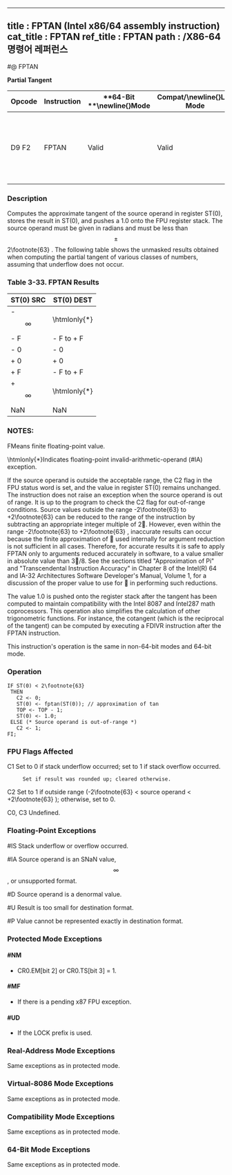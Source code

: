 ----------------------------
title : FPTAN (Intel x86/64 assembly instruction)
cat_title : FPTAN
ref_title : FPTAN
path : /X86-64 명령어 레퍼런스
----------------------------
#@ FPTAN

**Partial Tangent**

|**Opcode**|**Instruction**|**64-Bit **\newline{}**Mode**|**Compat/**\newline{}**Leg Mode**|**Description**|
|----------|---------------|-----------------------------|---------------------------------|---------------|
|D9 F2|FPTAN|Valid|Valid|Replace ST(0) with its approximate tangent and push 1 onto the FPU stack.|
### Description


Computes the approximate tangent of the source operand in register ST(0), stores the result in ST(0), and pushes a 1.0 onto the FPU register stack. The source operand must be given in radians and must be less than $$\pm$$2\footnote{63} . The following table shows the unmasked results obtained when computing the partial tangent of various classes of numbers, assuming that underflow does not occur.

### Table 3-33.  FPTAN Results


|**ST(0) SRC**|**ST(0) DEST**|
|-------------|--------------|
|- $$\infty$$|\htmlonly{*}|
|- F|- F to + F|
|- 0|- 0|
|+ 0|+ 0|
|+ F|- F to + F|
|+ $$\infty$$|\htmlonly{*}|
|NaN|NaN |
### NOTES:


FMeans finite floating-point value.

\htmlonly{*}Indicates floating-point invalid-arithmetic-operand (#IA) exception.

If the source operand is outside the acceptable range, the C2 flag in the FPU status word is set, and the value in register ST(0) remains unchanged. The instruction does not raise an exception when the source operand is out of range. It is up to the program to check the C2 flag for out-of-range conditions. Source values outside the range -2\footnote{63}  to +2\footnote{63}  can be reduced to the range of the instruction by subtracting an appropriate integer multiple of 2. However, even within the range -2\footnote{63}  to +2\footnote{63} , inaccurate results can occur because the finite approximation of  used internally for argument reduction is not sufficient in all cases. Therefore, for accurate results it is safe to apply FPTAN only to arguments reduced accurately in software, to a value smaller in absolute value than 3/8. See the sections titled "Approximation of Pi" and "Transcendental Instruction Accuracy" in Chapter 8 of the Intel(R) 64 and IA-32 Architectures Software Developer's Manual, Volume 1, for a discussion of the proper value to use for  in performing such reductions.

The value 1.0 is pushed onto the register stack after the tangent has been computed to maintain compatibility with the Intel 8087 and Intel287 math coprocessors. This operation also simplifies the calculation of other trigonometric functions. For instance, the cotangent (which is the reciprocal of the tangent) can be computed by executing a FDIVR instruction after the FPTAN instruction.

This instruction's operation is the same in non-64-bit modes and 64-bit mode.


### Operation

```info-verb
IF ST(0) < 2\footnote{63}
 THEN
   C2 <- 0;
   ST(0) <- fptan(ST(0)); // approximation of tan
   TOP <- TOP - 1;
   ST(0) <- 1.0;
 ELSE (* Source operand is out-of-range *)
   C2 <- 1;
FI;
```
### FPU Flags Affected


C1 Set to 0 if stack underflow occurred; set to 1 if stack overflow occurred.

         Set if result was rounded up; cleared otherwise.

C2 Set to 1 if outside range (-2\footnote{63}  < source operand < +2\footnote{63} ); otherwise, set to 0.

C0, C3  Undefined.

### Floating-Point Exceptions


#IS Stack underflow or overflow occurred.

#IA Source operand is an SNaN value, $$\infty$$, or unsupported format.

#D Source operand is a denormal value.

#U Result is too small for destination format.

#P Value cannot be represented exactly in destination format.


### Protected Mode Exceptions

#### #NM
* CR0.EM[bit 2] or CR0.TS[bit 3] = 1.

#### #MF
* If there is a pending x87 FPU exception.

#### #UD
* If the LOCK prefix is used.

### Real-Address Mode Exceptions



Same exceptions as in protected mode.


### Virtual-8086 Mode Exceptions



Same exceptions as in protected mode.


### Compatibility Mode Exceptions



Same exceptions as in protected mode.


### 64-Bit Mode Exceptions



Same exceptions as in protected mode.

